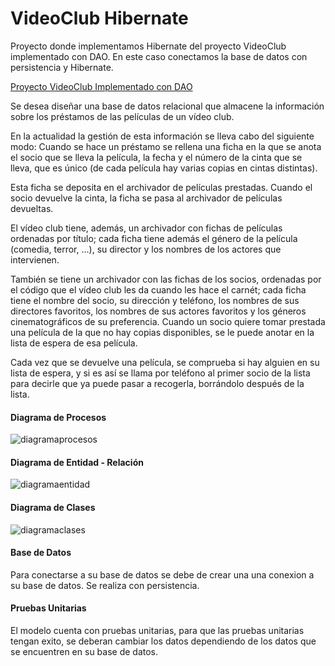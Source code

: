 # VideoClub Hibernate

Proyecto donde implementamos Hibernate del proyecto VideoClub implementado con DAO. En este caso conectamos la base de datos con persistencia y Hibernate.

[Proyecto VideoClub Implementado con DAO](https://github.com/sacd89/videoClub)

Se desea diseñar una base de datos relacional que almacene la información sobre los préstamos de las películas de un vídeo club.

En la actualidad la gestión de esta información se lleva cabo del siguiente modo:
Cuando se hace un préstamo se rellena una ficha en la que se anota el socio que se lleva la película, la
fecha y el número de la cinta que se lleva, que es único (de cada película hay varias copias en cintas
distintas).

Esta ficha se deposita en el archivador de películas prestadas. Cuando el socio devuelve la cinta, la ficha se pasa al archivador de películas devueltas.

El vídeo club tiene, además, un archivador con fichas de películas ordenadas por título; cada ficha tiene además el género de la película (comedia, terror, ...), su director y los nombres de los actores que intervienen.

También se tiene un archivador con las fichas de los socios, ordenadas por el código que el vídeo club les da cuando les hace el carnét; cada ficha tiene el nombre del socio, su dirección y teléfono, los nombres de sus directores favoritos, los nombres de sus actores favoritos y los géneros cinematográficos de su preferencia. Cuando un socio quiere tomar prestada una película de la que no hay copias disponibles, se le puede anotar en la lista de espera de esa película.

Cada vez que se devuelve una película, se comprueba si hay alguien en su lista de espera, y si es así se llama por teléfono al primer socio de la lista para decirle que ya puede pasar a recogerla, borrándolo después de la lista.


#### Diagrama de Procesos
![diagramaprocesos](https://cloud.githubusercontent.com/assets/12077561/18757584/b6d2d2b6-80b1-11e6-88c6-4f986c3d178a.png)

#### Diagrama de Entidad - Relación
![diagramaentidad](https://cloud.githubusercontent.com/assets/12077561/18758926/4af761c8-80b7-11e6-9794-3b6e486fa25a.png)

#### Diagrama de Clases
![diagramaclases](https://cloud.githubusercontent.com/assets/12077561/18759007/b9390ad8-80b7-11e6-9e26-07b1e71f68a1.png)

#### Base de Datos
Para conectarse a su base de datos se debe de crear una una conexion a su base de datos. Se realiza con persistencia.

#### Pruebas Unitarias
El modelo cuenta con pruebas unitarias, para que las pruebas unitarias tengan exito, se deberan cambiar los datos dependiendo de los datos que se encuentren en su base de datos.
